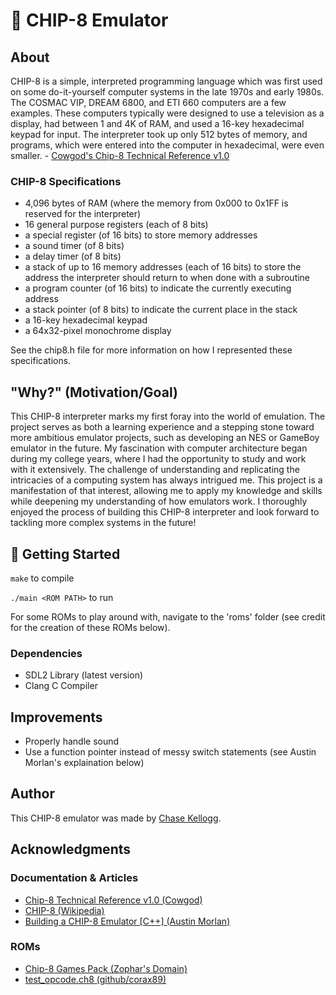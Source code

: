 # 👾 CHIP-8 Emulator

## About

CHIP-8 is a simple, interpreted programming language which was first used on some do-it-yourself computer systems in the late 1970s and early 1980s. The COSMAC VIP, DREAM 6800, and ETI 660 computers are a few examples. These computers typically were designed to use a television as a display, had between 1 and 4K of RAM, and used a 16-key hexadecimal keypad for input. The interpreter took up only 512 bytes of memory, and programs, which were entered into the computer in hexadecimal, were even smaller. - [Cowgod's Chip-8 Technical Reference v1.0](http://devernay.free.fr/hacks/chip8/C8TECH10.HTM)

### CHIP-8 Specifications

- 4,096 bytes of RAM (where the memory from 0x000 to 0x1FF is reserved for the interpreter)
- 16 general purpose registers (each of 8 bits)
- a special register (of 16 bits) to store memory addresses
- a sound timer (of 8 bits)
- a delay timer (of 8 bits)
- a stack of up to 16 memory addresses (each of 16 bits) to store the address the interpreter should return to when done with a subroutine
- a program counter (of 16 bits) to indicate the currently executing address
- a stack pointer (of 8 bits) to indicate the current place in the stack
- a 16-key hexadecimal keypad
- a 64x32-pixel monochrome display

See the chip8.h file for more information on how I represented these specifications.

## "Why?" (Motivation/Goal)

This CHIP-8 interpreter marks my first foray into the world of emulation. The project serves as both a learning experience and a stepping stone toward more ambitious emulator projects, such as developing an NES or GameBoy emulator in the future. My fascination with computer architecture began during my college years, where I had the opportunity to study and work with it extensively. The challenge of understanding and replicating the intricacies of a computing system has always intrigued me. This project is a manifestation of that interest, allowing me to apply my knowledge and skills while deepening my understanding of how emulators work. I thoroughly enjoyed the process of building this CHIP-8 interpreter and look forward to tackling more complex systems in the future!

## 🚀 Getting Started

`make` to compile

`./main <ROM PATH>` to run

For some ROMs to play around with, navigate to the 'roms' folder (see credit for the creation of these ROMs below).

### Dependencies

- SDL2 Library (latest version)
- Clang C Compiler

## Improvements

- Properly handle sound
- Use a function pointer instead of messy switch statements (see Austin Morlan's explaination below)

## Author

This CHIP-8 emulator was made by [Chase Kellogg](https://chasekellogg.com/).

## Acknowledgments

### Documentation & Articles

- [Chip-8 Technical Reference v1.0 (Cowgod)](http://devernay.free.fr/hacks/chip8/C8TECH10.HTM)
- [CHIP-8 (Wikipedia)](https://en.wikipedia.org/wiki/CHIP-8)
- [Building a CHIP-8 Emulator [C++] (Austin Morlan)](https://austinmorlan.com/posts/chip8_emulator/)

### ROMs

- [Chip-8 Games Pack (Zophar's Domain)](https://www.zophar.net/pdroms/chip8/chip-8-games-pack.html)
- [test_opcode.ch8 (github/corax89)](https://github.com/corax89/chip8-test-rom/blob/master/test_opcode.ch8)